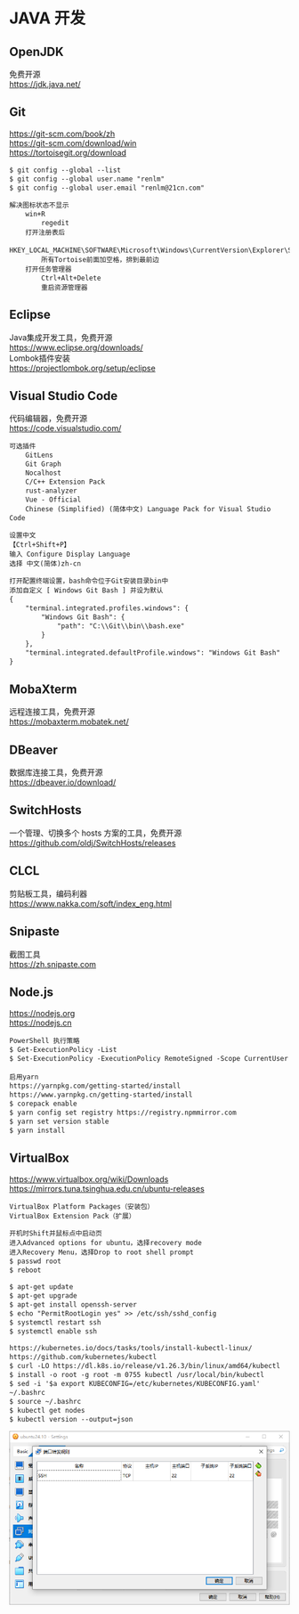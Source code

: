 # JAVA 开发

## OpenJDK
免费开源  
<a href="https://jdk.java.net/" target="_blank">https://<span></span>jdk.java.net/</a>  

## Git
<a href="https://git-scm.com/book/zh" target="_blank">https://<span></span>git-scm.com/book/zh</a>  
<a href="https://git-scm.com/download/win" target="_blank">https://<span></span>git-scm.com/download/win</a>  
<a href="https://tortoisegit.org/download" target="_blank">https://<span></span>tortoisegit.org/download</a>  

```
$ git config --global --list
$ git config --global user.name "renlm"
$ git config --global user.email "renlm@21cn.com"
```

```
解决图标状态不显示
    win+R  
        regedit
    打开注册表后
        HKEY_LOCAL_MACHINE\SOFTWARE\Microsoft\Windows\CurrentVersion\Explorer\ShellIconOverlayIdentifiers
        所有Tortoise前面加空格，排到最前边
    打开任务管理器
        Ctrl+Alt+Delete
        重启资源管理器
```

## Eclipse
Java集成开发工具，免费开源  
<a href="https://www.eclipse.org/downloads/" target="_blank">https://<span></span>www.eclipse.org/downloads/</a>  
Lombok插件安装  
<a href="https://projectlombok.org/setup/eclipse" target="_blank">https://<span></span>projectlombok.org/setup/eclipse</a>  

## Visual Studio Code
代码编辑器，免费开源  
<a href="https://code.visualstudio.com/" target="_blank">https://<span></span>code.visualstudio.com/</a>  

```
可选插件
	GitLens
    Git Graph
    Nocalhost
    C/C++ Extension Pack
    rust-analyzer
    Vue - Official
    Chinese (Simplified) (简体中文) Language Pack for Visual Studio Code
```

```
设置中文
【Ctrl+Shift+P】
输入 Configure Display Language
选择 中文(简体)zh-cn
```

```
打开配置终端设置，bash命令位于Git安装目录bin中
添加自定义 [ Windows Git Bash ] 并设为默认
{
    "terminal.integrated.profiles.windows": {
        "Windows Git Bash": {
            "path": "C:\\Git\\bin\\bash.exe"
        }
    },
    "terminal.integrated.defaultProfile.windows": "Windows Git Bash"
}
```

## MobaXterm
远程连接工具，免费开源  
<a href="https://mobaxterm.mobatek.net/" target="_blank">https://<span></span>mobaxterm.mobatek.net/</a>  

## DBeaver
数据库连接工具，免费开源  
<a href="https://dbeaver.io/download/" target="_blank">https://<span></span>dbeaver.io/download/</a>  

## SwitchHosts
一个管理、切换多个 hosts 方案的工具，免费开源  
<a href="https://github.com/oldj/SwitchHosts/releases" target="_blank">https://<span></span>github.com/oldj/SwitchHosts/releases</a>  

## CLCL
剪贴板工具，编码利器  
<a href="https://www.nakka.com/soft/index_eng.html" target="_blank">https://<span></span>www.nakka.com/soft/index_eng.html</a>  

## Snipaste  
截图工具  
<a href="https://zh.snipaste.com" target="_blank">https://<span></span>zh.snipaste.com</a>  

## Node.js
<a href="https://nodejs.org" target="_blank">https://<span></span>nodejs.org</a>  
<a href="https://nodejs.cn" target="_blank">https://<span></span>nodejs.cn</a>  

```
PowerShell 执行策略
$ Get-ExecutionPolicy -List
$ Set-ExecutionPolicy -ExecutionPolicy RemoteSigned -Scope CurrentUser

启用yarn 
https://yarnpkg.com/getting-started/install
https://www.yarnpkg.cn/getting-started/install
$ corepack enable
$ yarn config set registry https://registry.npmmirror.com
$ yarn set version stable
$ yarn install
```

## VirtualBox
<a href="https://www.virtualbox.org/wiki/Downloads" target="_blank">https://<span></span>www.virtualbox.org/wiki/Downloads</a>  
<a href="https://mirrors.tuna.tsinghua.edu.cn/ubuntu-releases" target="_blank">https://<span></span>mirrors.tuna.tsinghua.edu.cn/ubuntu-releases</a>  

```
VirtualBox Platform Packages（安装包）
VirtualBox Extension Pack（扩展）
```

```
开机时Shift并鼠标点中启动页
进入Advanced options for ubuntu，选择recovery mode
进入Recovery Menu，选择Drop to root shell prompt
$ passwd root
$ reboot
```

```
$ apt-get update
$ apt-get upgrade
$ apt-get install openssh-server
$ echo "PermitRootLogin yes" >> /etc/ssh/sshd_config
$ systemctl restart ssh
$ systemctl enable ssh
```

```
https://kubernetes.io/docs/tasks/tools/install-kubectl-linux/
https://github.com/kubernetes/kubectl
$ curl -LO https://dl.k8s.io/release/v1.26.3/bin/linux/amd64/kubectl
$ install -o root -g root -m 0755 kubectl /usr/local/bin/kubectl
$ sed -i '$a export KUBECONFIG=/etc/kubernetes/KUBECONFIG.yaml' ~/.bashrc
$ source ~/.bashrc
$ kubectl get nodes
$ kubectl version --output=json
```

![端口转发](../imgs/VirtualBox/PortForward.png "端口转发")
